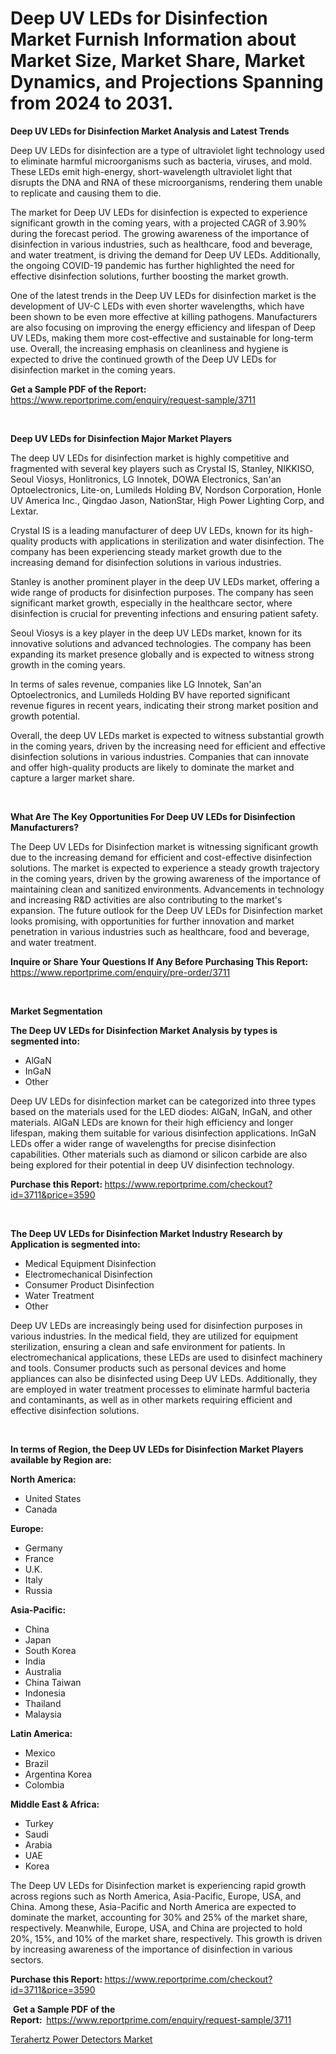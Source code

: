 <p><h1>Deep UV LEDs for Disinfection Market Furnish Information about Market Size, Market Share, Market Dynamics, and Projections Spanning from 2024 to 2031.</h1></p><p><strong>Deep UV LEDs for Disinfection Market Analysis and Latest Trends</strong></p>
<p><p>Deep UV LEDs for disinfection are a type of ultraviolet light technology used to eliminate harmful microorganisms such as bacteria, viruses, and mold. These LEDs emit high-energy, short-wavelength ultraviolet light that disrupts the DNA and RNA of these microorganisms, rendering them unable to replicate and causing them to die.</p><p>The market for Deep UV LEDs for disinfection is expected to experience significant growth in the coming years, with a projected CAGR of 3.90% during the forecast period. The growing awareness of the importance of disinfection in various industries, such as healthcare, food and beverage, and water treatment, is driving the demand for Deep UV LEDs. Additionally, the ongoing COVID-19 pandemic has further highlighted the need for effective disinfection solutions, further boosting the market growth.</p><p>One of the latest trends in the Deep UV LEDs for disinfection market is the development of UV-C LEDs with even shorter wavelengths, which have been shown to be even more effective at killing pathogens. Manufacturers are also focusing on improving the energy efficiency and lifespan of Deep UV LEDs, making them more cost-effective and sustainable for long-term use. Overall, the increasing emphasis on cleanliness and hygiene is expected to drive the continued growth of the Deep UV LEDs for disinfection market in the coming years.</p></p>
<p><strong>Get a Sample PDF of the Report:&nbsp;</strong> <a href="https://www.reportprime.com/enquiry/request-sample/3711">https://www.reportprime.com/enquiry/request-sample/3711</a></p>
<p>&nbsp;</p>
<p><strong>Deep UV LEDs for Disinfection Major Market Players</strong></p>
<p><p>The deep UV LEDs for disinfection market is highly competitive and fragmented with several key players such as Crystal IS, Stanley, NIKKISO, Seoul Viosys, Honlitronics, LG Innotek, DOWA Electronics, San'an Optoelectronics, Lite-on, Lumileds Holding BV, Nordson Corporation, Honle UV America Inc., Qingdao Jason, NationStar, High Power Lighting Corp, and Lextar.</p><p>Crystal IS is a leading manufacturer of deep UV LEDs, known for its high-quality products with applications in sterilization and water disinfection. The company has been experiencing steady market growth due to the increasing demand for disinfection solutions in various industries.</p><p>Stanley is another prominent player in the deep UV LEDs market, offering a wide range of products for disinfection purposes. The company has seen significant market growth, especially in the healthcare sector, where disinfection is crucial for preventing infections and ensuring patient safety.</p><p>Seoul Viosys is a key player in the deep UV LEDs market, known for its innovative solutions and advanced technologies. The company has been expanding its market presence globally and is expected to witness strong growth in the coming years.</p><p>In terms of sales revenue, companies like LG Innotek, San'an Optoelectronics, and Lumileds Holding BV have reported significant revenue figures in recent years, indicating their strong market position and growth potential.</p><p>Overall, the deep UV LEDs market is expected to witness substantial growth in the coming years, driven by the increasing need for efficient and effective disinfection solutions in various industries. Companies that can innovate and offer high-quality products are likely to dominate the market and capture a larger market share.</p></p>
<p>&nbsp;</p>
<p><strong>What Are The Key Opportunities For Deep UV LEDs for Disinfection Manufacturers?</strong></p>
<p><p>The Deep UV LEDs for Disinfection market is witnessing significant growth due to the increasing demand for efficient and cost-effective disinfection solutions. The market is expected to experience a steady growth trajectory in the coming years, driven by the growing awareness of the importance of maintaining clean and sanitized environments. Advancements in technology and increasing R&D activities are also contributing to the market's expansion. The future outlook for the Deep UV LEDs for Disinfection market looks promising, with opportunities for further innovation and market penetration in various industries such as healthcare, food and beverage, and water treatment.</p></p>
<p><strong>Inquire or Share Your Questions If Any Before Purchasing This Report:</strong> <a href="https://www.reportprime.com/enquiry/pre-order/3711">https://www.reportprime.com/enquiry/pre-order/3711</a></p>
<p>&nbsp;</p>
<p><strong>Market Segmentation</strong></p>
<p><strong>The Deep UV LEDs for Disinfection Market Analysis by types is segmented into:</strong></p>
<p><ul><li>AlGaN</li><li>InGaN</li><li>Other</li></ul></p>
<p><p>Deep UV LEDs for disinfection market can be categorized into three types based on the materials used for the LED diodes: AlGaN, InGaN, and other materials. AlGaN LEDs are known for their high efficiency and longer lifespan, making them suitable for various disinfection applications. InGaN LEDs offer a wider range of wavelengths for precise disinfection capabilities. Other materials such as diamond or silicon carbide are also being explored for their potential in deep UV disinfection technology.</p></p>
<p><strong>Purchase this Report:&nbsp;</strong><a href="https://www.reportprime.com/checkout?id=3711&price=3590">https://www.reportprime.com/checkout?id=3711&price=3590</a></p>
<p>&nbsp;</p>
<p><strong>The Deep UV LEDs for Disinfection Market Industry Research by Application is segmented into:</strong></p>
<p><ul><li>Medical Equipment Disinfection</li><li>Electromechanical Disinfection</li><li>Consumer Product Disinfection</li><li>Water Treatment</li><li>Other</li></ul></p>
<p><p>Deep UV LEDs are increasingly being used for disinfection purposes in various industries. In the medical field, they are utilized for equipment sterilization, ensuring a clean and safe environment for patients. In electromechanical applications, these LEDs are used to disinfect machinery and tools. Consumer products such as personal devices and home appliances can also be disinfected using Deep UV LEDs. Additionally, they are employed in water treatment processes to eliminate harmful bacteria and contaminants, as well as in other markets requiring efficient and effective disinfection solutions.</p></p>
<p>&nbsp;</p>
<p><strong>In terms of Region, the Deep UV LEDs for Disinfection Market Players available by Region are:</strong></p>
<p>
    <p> <strong> North America: </strong>
        <ul>
            <li>United States</li>
            <li>Canada</li>
        </ul>
        </p> 
    <p> <strong> Europe: </strong>
        <ul>
            <li>Germany</li>
            <li>France</li>
            <li>U.K.</li>
            <li>Italy</li>
            <li>Russia</li>
        </ul>
        </p> 
    <p> <strong> Asia-Pacific: </strong>
        <ul>
            <li>China</li>
            <li>Japan</li>
            <li>South Korea</li>
            <li>India</li>
            <li>Australia</li>
            <li>China Taiwan</li>
            <li>Indonesia</li>
            <li>Thailand</li>
            <li>Malaysia</li>
        </ul>
        </p> 
    <p> <strong> Latin America: </strong>
        <ul>
            <li>Mexico</li>
            <li>Brazil</li>
            <li>Argentina Korea</li>
            <li>Colombia</li>
        </ul>
        </p> 
    <p> <strong> Middle East & Africa: </strong>
        <ul>
            <li>Turkey</li>
            <li>Saudi</li>
            <li>Arabia</li>
            <li>UAE</li>
            <li>Korea</li>
        </ul>
    </p>
    </p>
<p><p>The Deep UV LEDs for Disinfection market is experiencing rapid growth across regions such as North America, Asia-Pacific, Europe, USA, and China. Among these, Asia-Pacific and North America are expected to dominate the market, accounting for 30% and 25% of the market share, respectively. Meanwhile, Europe, USA, and China are projected to hold 20%, 15%, and 10% of the market share, respectively. This growth is driven by increasing awareness of the importance of disinfection in various sectors.</p></p>
<p><strong>Purchase this Report: </strong><a href="https://www.reportprime.com/checkout?id=3711&price=3590">https://www.reportprime.com/checkout?id=3711&price=3590</a></p>
<p>&nbsp;<strong>Get a Sample PDF of the Report:&nbsp;&nbsp;</strong><a href="https://www.reportprime.com/enquiry/request-sample/3711">https://www.reportprime.com/enquiry/request-sample/3711</a></p>
<p><strong></strong></p>
<p><p><a href="https://github.com/YashRP12/Market-Research-Report-List-4/blob/main/terahertz-power-detectors-market.md">Terahertz Power Detectors Market</a></p></p>